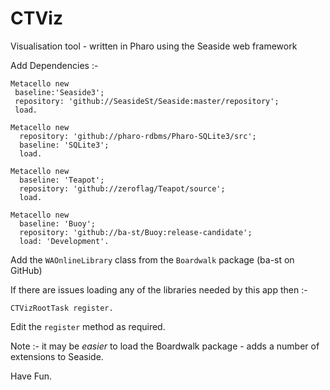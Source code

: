 # CTViz
Visualisation tool - written in Pharo using the Seaside web framework

Add Dependencies :-
```
Metacello new
 baseline:'Seaside3';
 repository: 'github://SeasideSt/Seaside:master/repository';
 load.
```
```
Metacello new
  repository: 'github://pharo-rdbms/Pharo-SQLite3/src';
  baseline: 'SQLite3';
  load.
```
```
Metacello new
  baseline: 'Teapot';
  repository: 'github://zeroflag/Teapot/source';
  load.
```
```
Metacello new
  baseline: 'Buoy';
  repository: 'github://ba-st/Buoy:release-candidate';
  load: 'Development'.
```
Add the `WAOnlineLibrary` class from the `Boardwalk` package (ba-st on GitHub)

If there are issues loading any of the libraries needed by this app then :-
```
CTVizRootTask register.
```
Edit the `register` method as required.

Note :- it may be _easier_ to load the Boardwalk package - adds a number of extensions to Seaside.

Have Fun.
